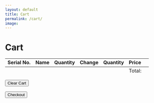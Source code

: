 ```yaml
---
layout: default
title: Cart
permalink: /cart/
image:
---
```


 
 <head>
	<meta name="viewport" content="width=device-width, initial-scale=1, shrink-to-fit=no">
	<link rel="stylesheet" href="https://stackpath.bootstrapcdn.com/bootstrap/4.3.1/css/bootstrap.min.css">
    <script src="https://unpkg.com/cart-localstorage@1.1.4/dist/cart-localstorage.min.js" type="text/javascript"></script>
</head>

<body>
	<div class="container mb-4">
            <div class="card mb-4 shadow-sm">
			<div class="card-header">
				<h1>Cart</h1>
			</div>
			<div class="card-body table-responsive">
				<table class="table">
						<td><strong>Serial No.</strong></td>
						<td><strong>Name</strong></td>
						<td><strong>Quantity</strong></td>
						<td><strong>Change</strong></td>
						<td><strong>Quantity</strong></td>
						<td class="text-right"><strong>Price</strong></td>
					<tbody class="cart">
					</tbody>
					<tfoot>
						<td></td>
						<td></td>
						<td></td>
						<td></td>
						<td></td>
						<td class="text-right">Total: <strong class="total" id="checkTotal"></strong></td>
						<td></td>
					</tfoot>
				</table>
			</div>
            <button class="btn btn-outline-warning mr-7" onClick="cartLS.destroy()">Clear Cart</button>
			<br><br>
			<button class="btn btn-outline-success mr-7" onClick="checkout()">Checkout</button>
		</div>
	</div>
<style>
	.content{
		padding:80px 0px;
	}
	</style>
</body>

